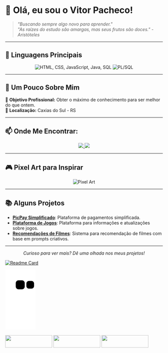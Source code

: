 # 👋 Olá, eu sou o Vitor Pacheco!

> _"Buscando sempre algo novo para aprender."_  
> _"As raízes do estudo são amargas, mas seus frutos são doces." - Aristóteles_

---

## 🚀 Linguagens Principais

<div align="center">
  <img src="https://skillicons.dev/icons?i=html,css,js,java,sql" alt="HTML, CSS, JavaScript, Java, SQL" width="250" />
  <img src="https://img.shields.io/badge/PL/SQL-4479A1?style=for-the-badge&logo=oracle&logoColor=white" alt="PL/SQL" width="150" />
</div>

---

## 🌌 Um Pouco Sobre Mim

🎯 **Objetivo Profissional:** Obter o máximo de conhecimento para ser melhor do que ontem.  
📍 **Localização:** Caxias do Sul - RS  

---

## 📫 Onde Me Encontrar:

<div align="center">
  <a href="https://www.linkedin.com/in/vitorpacheco-dev/" target="_blank">
    <img src="https://img.shields.io/badge/LinkedIn-0077B5?style=for-the-badge&logo=linkedin&logoColor=white" width="150" />
  </a>
  <a href="mailto:pachecovitor1210@gmail.com" target="_blank">
    <img src="https://img.shields.io/badge/Gmail-D14836?style=for-the-badge&logo=gmail&logoColor=white" width="150" />
  </a>
</div>

---

## 🎮 Pixel Art para Inspirar

<div align="center">
  <img src="https://i.pinimg.com/originals/8c/53/6c/8c536c83c36f98a642b3e1db9ef5ef14.gif" width="80%" alt="Pixel Art" />
</div>

---

## 📚 Alguns Projetos

- [**PicPay Simplificado**](link-do-repositorio): Plataforma de pagamentos simplificada.
- [**Plataforma de Jogos**](link-do-repositorio): Plataforma para informações e atualizações sobre jogos.
- [**Recomendações de Filmes**](link-do-repositorio): Sistema para recomendação de filmes com base em prompts criativos.

---

<div align="center">
  <i>Curioso para ver mais? Dê uma olhada nos meus projetos!</i>
</div>


[![Readme Card](https://github-readme-stats.vercel.app/api/pin/?username=vitorpachecoo&repo=seu-repositorio&theme=radical)](https://github.com/vitorpachecoo/InvestX)

  
![Snake animation](https://github.com/vitorpachecoo/vitorpachecoo/blob/output/github-contribution-grid-snake.svg)
  
<div>
  <a href="https://instagram.com/xvitorp" target="_blank"><img width="150px" height="40px" src="https://img.shields.io/badge/-Instagram-%23E4405F?style=for-the-badge&logo=instagram&logoColor=white" target="_blank"></a>
  <a href = "mailto:pachecovitor090@gmail.com"><img width="150px" height="40px" src="https://img.shields.io/badge/Gmail-D14836?style=for-the-badge&logo=gmail&logoColor=white" target="_blank"></a>
  <a href= "https://www.linkedin.com/in/vitor-pacheco-3666b61ba" target="_blank"><img width="150px" height="40px" src="https://img.shields.io/badge/-LinkedIn-%230077B5?style=for-the-badge&logo=linkedin&logoColor=white" target="_blank"></a>
  <a href ="src="https://assets.pinterest.com/ext/embed.html?id=8444318040395216" height="277" width="236" frameborder="0" scrolling="no">
</div>
                                                                                                                                         

